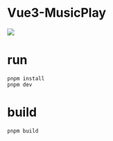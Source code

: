# Vue3-MusicPlay
![](https://gcore.jsdelivr.net/gh/whcxxb/blog-imgs/other/202308291458582.png)
# run 
```
pnpm install
pnpm dev
```

# build
```
pnpm build
```
